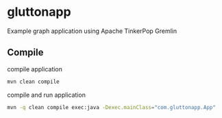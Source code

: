 # gluttonapp
Example graph application using Apache TinkerPop Gremlin

## Compile

compile application
```bash
mvn clean compile
```

compile and run application
```bash
mvn -q clean compile exec:java -Dexec.mainClass="com.gluttonapp.App"
```